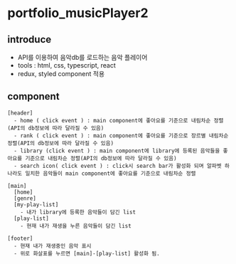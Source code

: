 # portfolio_musicPlayer2

## introduce

  - API를 이용하여 음악db를 로드하는 음악 플레이어
  - tools : html, css, typescript, react
  - redux, styled component 적용

## component

    [header]
      - home ( click event ) : main component에 좋아요를 기준으로 내림차순 정렬(API의 db정보에 따라 달라질 수 있음)
      - rank ( click event ) : main component에 좋아요를 기준으로 장르별 내림차순 정렬(API의 db정보에 따라 달라질 수 있음)
      - library (click event ) : main component에 library에 등록된 음악들을 좋아요를 기준으로 내림차순 정렬(API의 db정보에 따라 달라질 수 있음)
      - search icon( click event ) : click시 search bar가 활성화 되며 알파벳 하나라도 일치한 음악들이 main component에 좋아요를 기준으로 내림차순 정렬

    [main]
      [home]
      [genre]
      [my-play-list]
        - 내가 library에 등록한 음악들이 담긴 list
      [play-list]
        - 현재 내가 재생을 누른 음악들이 담긴 list
        
    [footer]
      - 현재 내가 재생중인 음악 표시
      - 위로 화살표를 누르면 [main]-[play-list] 활성화 됨.

    
  
  
